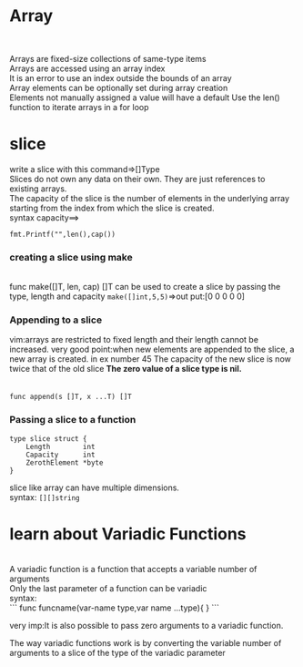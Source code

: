 
# Array
<br>

Arrays are fixed-size collections of same-type items
<br>
Arrays are accessed using an array index
<br>
It is an error to use an index outside the bounds of an array
<br>
Array elements can be optionally set during array creation
<br>
Elements not manually assigned a value will have a default Use the len() function to iterate arrays in a for loop
<br>




# slice

write a slice with this command=>[]Type
<br>Slices do not own any data on their own. They are just references to existing arrays.
<br> The capacity of the slice is the number of elements in the underlying array starting from the index from which the slice is created.
<br>syntax capacity==>
```
fmt.Printf("",len(),cap())
```
### creating a slice using make

<br>func make([]T, len, cap) []T can be used to create a slice by passing the type, length and capacity
`make([]int,5,5)`=>out put:[0 0 0 0 0]
### Appending to a slice
vim:arrays are restricted to fixed length and their length cannot be increased.
very good point:when new elements are appended to the slice, a new array is created.
in ex number 45 The capacity of the new slice is now twice that of the old slice
**The zero value of a slice type is nil.**
<br>
<br>
<br>
`func append(s []T, x ...T) []T`
### Passing a slice to a function

```
type slice struct {  
    Length        int
    Capacity      int
    ZerothElement *byte
}
```

slice like array can have multiple dimensions.
<br>
syntax:
`[][]string `


# learn about **Variadic Functions**
<br>
A variadic function is a function that accepts a variable number of arguments
<br>
Only the last parameter of a function can be variadic
<br>
syntax:
<br>
```
func funcname(var-name type,var name ...type){
}
```


very imp:It is also possible to pass zero arguments to a variadic function.

The way variadic functions work is by converting the variable number of arguments to a slice of the type of the variadic parameter
